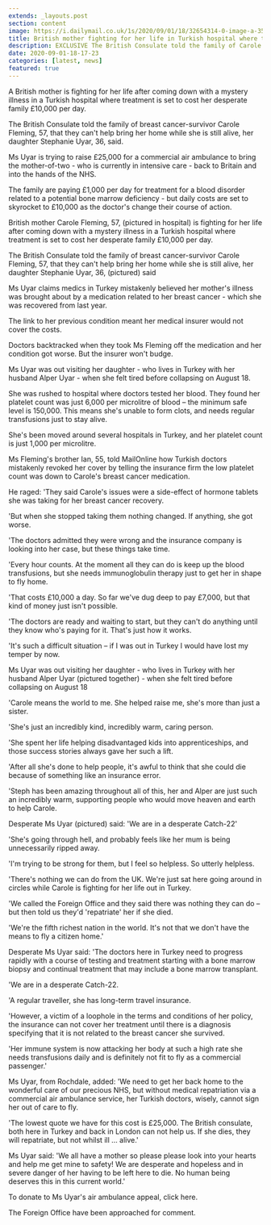 ```yaml
---
extends: _layouts.post
section: content
image: https://i.dailymail.co.uk/1s/2020/09/01/18/32654314-0-image-a-35_1598979621176.jpg 
title: British mother fighting for her life in Turkish hospital where treatment will cost £10,000 a DAY 
description: EXCLUSIVE The British Consulate told the family of Carole Fleming, 57, that they cant help bring her home while she is still alive, her daughter said. Her insurance will not cover the cost. 
date: 2020-09-01-18-17-23 
categories: [latest, news] 
featured: true 
--- 
```

A British mother is fighting for her life after coming down with a mystery illness in a Turkish hospital where treatment is set to cost her desperate family £10,000 per day.

The British Consulate told the family of breast cancer-survivor Carole Fleming, 57, that they can't help bring her home while she is still alive, her daughter Stephanie Uyar, 36, said. 

Ms Uyar is trying to raise £25,000 for a commercial air ambulance to bring the mother-of-two - who is currently in intensive care - back to Britain and into the hands of the NHS. 

The family are paying £1,000 per day for treatment for a blood disorder related to a potential bone marrow deficiency - but daily costs are set to skyrocket to £10,000 as the doctor's change their course of action.

British mother Carole Fleming, 57, (pictured in hospital) is fighting for her life after coming down with a mystery illness in a Turkish hospital where treatment is set to cost her desperate family £10,000 per day.

The British Consulate told the family of breast cancer-survivor Carole Fleming, 57, that they can't help bring her home while she is still alive, her daughter Stephanie Uyar, 36, (pictured) said

Ms Uyar claims medics in Turkey mistakenly believed her mother's illness was brought about by a medication related to her breast cancer - which she was recovered from last year. 

The link to her previous condition meant her medical insurer would not cover the costs.

Doctors backtracked when they took Ms Fleming off the medication and her condition got worse. But the insurer won't budge.

Ms Uyar was out visiting her daughter - who lives in Turkey with her husband Alper Uyar - when she felt tired before collapsing on August 18. 

She was rushed to hospital where doctors tested her blood. They found her platelet count was just 6,000 per microlitre of blood – the minimum safe level is 150,000. This means she's unable to form clots, and needs regular transfusions just to stay alive.

She's been moved around several hospitals in Turkey, and her platelet count is just 1,000 per microlitre.

Ms Fleming's brother Ian, 55, told MailOnline how Turkish doctors mistakenly revoked her cover by telling the insurance firm the low platelet count was down to Carole's breast cancer medication.

He raged: 'They said Carole's issues were a side-effect of hormone tablets she was taking for her breast cancer recovery.

'But when she stopped taking them nothing changed. If anything, she got worse.

'The doctors admitted they were wrong and the insurance company is looking into her case, but these things take time.

'Every hour counts. At the moment all they can do is keep up the blood transfusions, but she needs immunoglobulin therapy just to get her in shape to fly home.

'That costs £10,000 a day. So far we've dug deep to pay £7,000, but that kind of money just isn't possible.

'The doctors are ready and waiting to start, but they can't do anything until they know who's paying for it. That's just how it works.

'It's such a difficult situation – if I was out in Turkey I would have lost my temper by now.

Ms Uyar was out visiting her daughter - who lives in Turkey with her husband Alper Uyar (pictured together) - when she felt tired before collapsing on August 18

'Carole means the world to me. She helped raise me, she's more than just a sister.

'She's just an incredibly kind, incredibly warm, caring person.

'She spent her life helping disadvantaged kids into apprenticeships, and those success stories always gave her such a lift.

'After all she's done to help people, it's awful to think that she could die because of something like an insurance error.

'Steph has been amazing throughout all of this, her and Alper are just such an incredibly warm, supporting people who would move heaven and earth to help Carole.

Desperate Ms Uyar (pictured) said: 'We are in a desperate Catch-22'

'She's going through hell, and probably feels like her mum is being unnecessarily ripped away.

'I'm trying to be strong for them, but I feel so helpless. So utterly helpless.

'There's nothing we can do from the UK. We're just sat here going around in circles while Carole is fighting for her life out in Turkey.

'We called the Foreign Office and they said there was nothing they can do – but then told us they'd 'repatriate' her if she died.

'We're the fifth richest nation in the world. It's not that we don't have the means to fly a citizen home.'

Desperate Ms Uyar said: 'The doctors here in Turkey need to progress rapidly with a course of testing and treatment starting with a bone marrow biopsy and continual treatment that may include a bone marrow transplant.

'We are in a desperate Catch-22.

'A regular traveller, she has long-term travel insurance. 

'However, a victim of a loophole in the terms and conditions of her policy, the insurance can not cover her treatment until there is a diagnosis specifying that it is not related to the breast cancer she survived.  

'Her immune system is now attacking her body at such a high rate she needs transfusions daily and is definitely not fit to fly as a commercial passenger.'

Ms Uyar, from Rochdale, added: 'We need to get her back home to the wonderful care of our precious NHS, but without medical repatriation via a commercial air ambulance service, her Turkish doctors, wisely, cannot sign her out of care to fly.

'The lowest quote we have for this cost is £25,000. The British consulate, both here in Turkey and back in London can not help us. If she dies, they will repatriate, but not whilst ill … alive.'

Ms Uyar said: 'We all have a mother so please please look into your hearts and help me get mine to safety! We are desperate and hopeless and in severe danger of her having to be left here to die. No human being deserves this in this current world.' 

To donate to Ms Uyar's air ambulance appeal, click here.

The Foreign Office have been approached for comment. 

